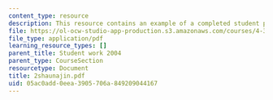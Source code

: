 ```yaml
---
content_type: resource
description: This resource contains an example of a completed student project.
file: https://ol-ocw-studio-app-production.s3.amazonaws.com/courses/4-301-introduction-to-the-visual-arts-spring-2007/05ac0add0eea3905706a849209044167_2shaunajin.pdf
file_type: application/pdf
learning_resource_types: []
parent_title: Student work 2004
parent_type: CourseSection
resourcetype: Document
title: 2shaunajin.pdf
uid: 05ac0add-0eea-3905-706a-849209044167
---
```

